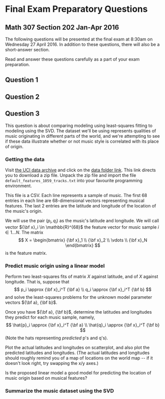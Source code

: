 # Final Exam Preparatory Questions
## Math 307 Section 202 Jan-Apr 2016

The following questions will be presented at the final exam at 8:30am on Wednesday 27 April 2016.  In addition to these questions, there will also be a short-answer section.

Read and answer these questions carefully as a part of your exam preparation.

## Question 1

## Question 2

## Question 3

This question is about comparing modeling using least-squares fitting to modeling using the SVD.  The dataset we'll be using represents qualities of music originating in different parts of the world, and we're attempting to see if these data illustrate whether or not music style is correlated with its place of origin.

### Getting the data

Visit [the UCI data archive](https://archive.ics.uci.edu/ml/datasets/Geographical+Original+of+Music) and click on the [data folder link](https://archive.ics.uci.edu/ml/machine-learning-databases/00315/).  This link directs you to download a zip file.  Unpack the zip file and import the file ``default_features_1059_tracks.txt`` into your favourite programming environment.

This file is a CSV.  Each line represents a sample of music.  The first 68 entries in each line are 68-dimensional vectors representing musical features.  The last 2 entries are the latitude and longitude of the location of the music's origin.

We will use the pair $(p_i, q_i)$ as the music's latitude and longitude.  We will call vector ${\bf x}_i \in \mathbb{R}^{68}$ the feature vector for music sample $i \in 1\ldots N$.  The matrix
$$
X =
\begin{bmatrix}
{\bf x}_1 \\
{\bf x}_2 \\
\vdots \\
{\bf x}_N
\end{bmatrix}
$$
is the feature matrix.

### Predict music origin using a linear model

Perform two least-squares fits of matrix $X$ against latitude, and of $X$ against longitude.  That is, suppose that
$$
p_i \approx {\bf x}_i^T {\bf a} \\
q_i \approx {\bf x}_i^T {\bf b}
$$
and solve the least-squares problems for the unknown model parameter vectors ${\bf a}, {\bf b}$.

Once you have ${\bf a}, {\bf b}$, determine the latitudes and longitudes they predict for each music sample, namely,
$$
\hat{p}_i \approx {\bf x}_i^T {\bf a} \\
\hat{q}_i \approx {\bf x}_i^T {\bf b}
$$
(Note the hats representing *predicted* p's and q's).

Plot the actual latitudes and longitudes on scatterplot, and also plot the predicted latitudes and longitudes.  (The actual latitudes and longitudes should roughly remind you of a map of locations on the world map -- if it doesn't look right, try swapping the x/y axes.)

Is the proposed linear model a good model for predicting the location of music origin based on musical features?

### Summarize the music dataset using the SVD

